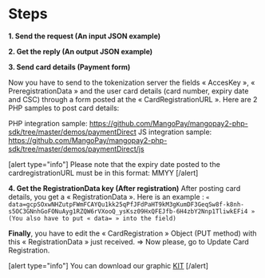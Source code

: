 # Steps

**1. Send the request (An input JSON example)**

**2. Get the reply (An output JSON example)**

**3. Send card details (Payment form)**

Now you have to send to the tokenization server the fields « AccesKey », « PreregistrationData » and the user card details (card number, expiry date and CSC) through a form posted at the « CardRegistrationURL ».
Here are 2 PHP samples to post card details:

PHP integration sample: https://github.com/MangoPay/mangopay2-php-sdk/tree/master/demos/paymentDirect
JS integration sample: https://github.com/MangoPay/mangopay2-php-sdk/tree/master/demos/paymentDirect/js

[alert type="info"]
Please note that the expiry date posted to the cardregistrationURL must be in this format: MMYY
[/alert]

**4. Get the RegistrationData key (After registration)**
 After posting card details, you get a « RegistrationData ». Here is an example :
 ``
« data=gcpSOxwNHZutpFWmFCAYQu1kk25qPfJFdPaHT9kM3gKumDF3GeqSw8f-k8nh-s5OC3GNnhGoFONuAyg1RZQW6rVXooQ_ysKsz09HxQFEJfb-6H4zbY2Nnp1TliwkEFi4 » (You also have to put « data= » into the field)
``

**Finally**, you have to edit the « CardRegistration » Object (PUT method) with this « RegistrationData » just received. => Now please, go to Update Card Registration.

[alert type="info"]
You can download our graphic [KIT](http://docs.mangopay.com/files/2013/09/KIT.zip)
[/alert]
